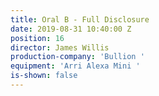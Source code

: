 ```yaml
---
title: Oral B - Full Disclosure
date: 2019-08-31 10:40:00 Z
position: 16
director: James Willis
production-company: 'Bullion '
equipment: 'Arri Alexa Mini '
is-shown: false
---
```


